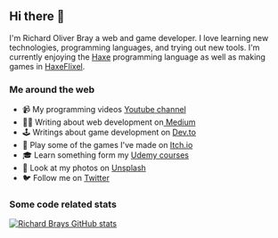 ## Hi there 👋

I'm Richard Oliver Bray a web and game developer. I love learning new technologies, programming languages, and trying out new tools. I'm currently enjoying the [Haxe](https://haxe.org/) programming language as well as making games in [HaxeFlixel](https://haxeflixel.com/).

### Me around the web

- 📹 My programming videos [Youtube channel](https://www.youtube.com/c/RichardBray)
- ✍🏾 Writing about web development on[ Medium](https://medium.com/@richbray)
- 🕹 Writings about game development on [Dev.to](https://dev.to/richardbray)
- 👾 Play some of the games I've made on [Itch.io](https://hellolightbulb.itch.io/)
- 🎓 Learn something form my [Udemy courses](https://www.udemy.com/user/richard-bray/)
- 📸 Look at my photos on [Unsplash](https://unsplash.com/@hellolightbulb)
- 🐦 Follow me on [Twitter](https://twitter.com/Ceiga)

### Some code related stats

[![Richard Brays GitHub stats](https://github-readme-stats.vercel.app/api?username=RichardBray&count_private=true)](https://github.com/anuraghazra/github-readme-stats)

